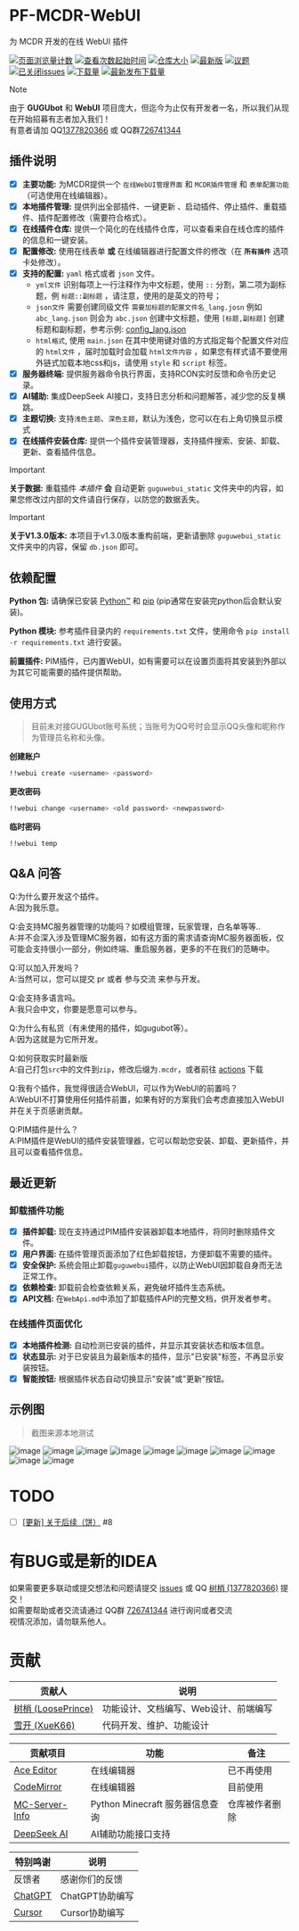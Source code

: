 # PF-MCDR-WebUI
为 MCDR 开发的在线 WebUI 插件

[![页面浏览量计数](https://badges.toozhao.com/badges/01JC0ZMB6718E924N6H2FEZRC5/green.svg)](/) 
[![查看次数起始时间](https://img.shields.io/badge/查看次数统计起始于-2024%2F11%2F06-2?style=flat-square)](/)
[![仓库大小](https://img.shields.io/github/repo-size/LoosePrince/PF-MCDR-WebUI?style=flat-square&label=仓库占用)](/) 
[![最新版](https://img.shields.io/github/v/release/LoosePrince/PF-MCDR-WebUI?style=flat-square&label=最新版)](https://github.com/LoosePrince/PF-MCDR-WebUI/releases/latest/)
[![议题](https://img.shields.io/github/issues/LoosePrince/PF-MCDR-WebUI?style=flat-square&label=Issues)](https://github.com/LoosePrince/PF-MCDR-WebUI/issues) 
[![已关闭issues](https://img.shields.io/github/issues-closed/LoosePrince/PF-MCDR-WebUI?style=flat-square&label=已关闭%20Issues)](https://github.com/LoosePrince/PF-MCDR-WebUI/issues?q=is%3Aissue+is%3Aclosed)
[![下载量](https://img.shields.io/github/downloads/LoosePrince/PF-MCDR-WebUI/total?style=flat-square&label=下载量)](https://github.com/LoosePrince/PF-MCDR-WebUI/releases)
[![最新发布下载量](https://img.shields.io/github/downloads/LoosePrince/PF-MCDR-WebUI/latest/total?style=flat-square&label=最新版本下载量)](https://github.com/LoosePrince/PF-MCDR-WebUI/releases/latest)

> [!NOTE]
> 由于 **GUGUbot** 和 **WebUI** 项目庞大，但迄今为止仅有开发者一名，所以我们从现在开始招募有志者加入我们！<br>
> 有意者请加 QQ[1377820366](http://wpa.qq.com/msgrd?v=3&uin=1377820366&site=qq&menu=yes) 或 QQ群[726741344](https://qm.qq.com/q/TqmRHmTmcU)

## 插件说明

- [x] **主要功能:** 为MCDR提供一个 `在线WebUI管理界面` 和 `MCDR插件管理` 和 `表单配置功能`（可选使用在线编辑器）。
- [x] **本地插件管理:** 提供列出全部插件、一键更新 、启动插件、停止插件、重载插件、插件配置修改（需要符合格式）。
- [x] **在线插件仓库:** 提供一个简化的在线插件仓库，可以查看来自在线仓库的插件的信息和一键安装。 
- [x] **配置修改:** 使用在线表单 **或** 在线编辑器进行配置文件的修改（在 **`所有插件`** 选项卡处修改）。
- [x] **支持的配置:** `yaml` 格式或者 `json` 文件。
  - `yml文件` 识别每项上一行注释作为中文标题，使用 `::` 分割，第二项为副标题，例 `标题::副标题` ，请注意，使用的是英文的符号；
  - `json文件` 需要创建同级文件 `需要加标题的配置文件名_lang.josn` 例如 `abc_lang.json` 则会为 `abc.json` 创建中文标题，使用 `[标题,副标题]` 创建标题和副标题，参考示例: [config_lang.json](https://github.com/LoosePrince/PF-MCDR-WebUI/blob/main/config_lang.json)
  - `html格式`, 使用 `main.json` 在其中使用键对值的方式指定每个配置文件对应的 `html文件` ，届时加载时会加载 `html文件内容` ，如果您有样式请不要使用外链式加载本地css和js，请使用 `style` 和 `script` 标签。
- [x] **服务器终端:** 提供服务器命令执行界面，支持RCON实时反馈和命令历史记录。
- [x] **AI辅助:** 集成DeepSeek AI接口，支持日志分析和问题解答，减少您的反复横跳。
- [x] **主题切换:** 支持`浅色主题`、`深色主题`，默认为浅色，您可以在右上角切换显示模式
- [x] **在线插件安装仓库:** 提供一个插件安装管理器，支持插件搜索、安装、卸载、更新、查看插件信息。
<!-- - [x] **自定义:** 支持 `全局css和js配置文件` ，在首页提供在线编辑。 -->

> [!IMPORTANT]
> **关于数据:** 重载插件 *本插件* **会** 自动更新 `guguwebui_static` 文件夹中的内容，如果您修改过内部的文件请自行保存，以防您的数据丢失。

> [!IMPORTANT]
> **关于V1.3.0版本:** 本项目于v1.3.0版本重构前端，更新请删除 `guguwebui_static` 文件夹中的内容，保留 `db.json` 即可。


## 依赖配置

**Python 包:** 请确保已安装 [Python™](https://www.python.org/) 和 [pip](https://pypi.org/project/pip/) (pip通常在安装完python后会默认安装)。

**Python 模块:** 参考插件目录内的 `requirements.txt` 文件，使用命令 `pip install -r requirements.txt` 进行安装。

**前置插件:** PIM插件，已内置WebUI，如有需要可以在设置页面将其安装到外部以为其它可能需要的插件提供帮助。

## 使用方式

> 目前未对接GUGUbot账号系统；当账号为QQ号时会显示QQ头像和昵称作为管理员名称和头像。

**创建账户**

```bash
!!webui create <username> <password>
```

**更改密码**

```bash
!!webui change <username> <old password> <newpassword>
```

**临时密码**

```bash
!!webui temp
```

## Q&A 问答

Q:为什么要开发这个插件。<br>
A:因为我乐意。

Q:会支持MC服务器管理的功能吗？如模组管理，玩家管理，白名单等等..<br>
A:并不会深入涉及管理MC服务器，如有这方面的需求请查询MC服务器面板，仅可能会支持很小一部分，例如终端、重启服务器，更多的不在我们的范畴中。

Q:可以加入开发吗？<br>
A:当然可以，您可以提交 pr 或者 参与交流 来参与开发。

Q:会支持多语言吗。<br>
A:我只会中文，你要是愿意可以参与。

Q:为什么有私货（有未使用的插件，如gugubot等）。<br>
A:因为这就是为它所开发。

Q:如何获取实时最新版<br>
A:自己打包`src`中的文件到`zip`，修改后缀为`.mcdr`，或者前往 [actions](https://github.com/LoosePrince/PF-MCDR-WebUI/actions/workflows/package-src.yml) 下载

Q:我有个插件，我觉得很适合WebUI，可以作为WebUI的前置吗？<br>
A:WebUI不打算使用任何插件前置，如果有好的方案我们会考虑直接加入WebUI并在关于页感谢贡献。

Q:PIM插件是什么？<br>
A:PIM插件是WebUI的插件安装管理器，它可以帮助您安装、卸载、更新插件，并且可以查看插件信息。

## 最近更新

### 卸载插件功能
- [x] **插件卸载:** 现在支持通过PIM插件安装器卸载本地插件，将同时删除插件文件。
- [x] **用户界面:** 在插件管理页面添加了红色卸载按钮，方便卸载不需要的插件。
- [x] **安全保护:** 系统会阻止卸载`guguwebui`插件，以防止WebUI因卸载自身而无法正常工作。
- [x] **依赖检查:** 卸载前会检查依赖关系，避免破坏插件生态系统。
- [x] **API文档:** 在`WebApi.md`中添加了卸载插件API的完整文档，供开发者参考。

### 在线插件页面优化
- [x] **本地插件检测:** 自动检测已安装的插件，并显示其安装状态和版本信息。
- [x] **状态显示:** 对于已安装且为最新版本的插件，显示"已安装"标签，不再显示安装按钮。
- [x] **智能按钮:** 根据插件状态自动切换显示"安装"或"更新"按钮。

## 示例图

> 截图来源本地测试

![image](https://github.com/user-attachments/assets/bc13de19-4820-4a36-863a-d582a5562669)
![image](https://github.com/user-attachments/assets/07c5a028-aca8-44a4-bb9b-7905a34e4202)
![image](https://github.com/user-attachments/assets/cb611ca7-76a3-4bf7-a8b6-3442fff1289f)
![image](https://github.com/user-attachments/assets/65a57053-2c69-4055-9307-e4287efc21ae)
![image](https://github.com/user-attachments/assets/2d56a5b6-b032-4c69-8f78-fd9badec4bc3)
![image](https://github.com/user-attachments/assets/b7279f3e-cfd6-4b76-9e8d-cb2537a832fd)
![image](https://github.com/user-attachments/assets/64abc5d6-0a46-493c-a44c-0df529a28c60)
![image](https://github.com/user-attachments/assets/f881dece-af2e-40d4-bae6-dd9fe79339d1)
![image](https://github.com/user-attachments/assets/e6f0d65d-4aa4-4c75-a55a-77b7ceff3f56)
![image](https://github.com/user-attachments/assets/a73ec836-b3e1-4a0d-9502-bbbbe42e4006)

# TODO

- [ ] [[更新] 关于后续（饼）](https://github.com/LoosePrince/PF-MCDR-WebUI/issues/8) #8

# 有BUG或是新的IDEA

如果需要更多联动或提交想法和问题请提交 [issues](https://github.com/LoosePrince/PF-MCDR-WebUI/issues) 或 QQ [树梢 (1377820366)](http://wpa.qq.com/msgrd?v=3&uin=1377820366&site=qq&menu=yes) 提交！ <br />
如需要帮助或者交流请通过 QQ群 [726741344](https://qm.qq.com/q/TqmRHmTmcU) 进行询问或者交流 <br />
视情况添加，请勿联系他人。

# 贡献

| 贡献人 | 说明 |
|---|---|
| [树梢 (LoosePrince)](https://github.com/LoosePrince) | 功能设计、文档编写、Web设计、前端编写 |
| [雪开 (XueK66)](https://github.com/XueK66) | 代码开发、维护、功能设计 |


| 贡献项目 | 功能 | 备注 |
|---|---|---|
| [Ace Editor](https://ace.c9.io/) | 在线编辑器 | 已不再使用 |
| [CodeMirror](https://codemirror.net/) | 在线编辑器 | 目前使用 |
| [MC-Server-Info](https://github.com/Spark-Code-China/MC-Server-Info) | Python Minecraft 服务器信息查询 | 仓库被作者删除 |
| [DeepSeek AI](https://deepseek.com/) | AI辅助功能接口支持 | |


| 特别鸣谢 | 说明 |
|---|---|
| 反馈者 | 感谢你们的反馈 |
| [ChatGPT](https://chatgpt.com) | ChatGPT协助编写 |
| [Cursor](https://cursor.com/) | Cursor协助编写 |
